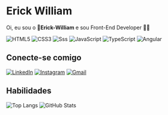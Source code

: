 # Erick William
Oi, eu sou o 👤**Erick-William** e sou Front-End Developer 👨‍💻

![HTML5](https://img.shields.io/badge/HTML5-000?style=for-the-badge&logo=html5)
![CSS3](https://img.shields.io/badge/CSS3-000?style=for-the-badge&logo=css3&logoColor=264CE4)
![Sss](https://img.shields.io/badge/Scss-000?style=for-the-badge&logo=sass)
![JavaScript](https://img.shields.io/badge/JavaScript-000?style=for-the-badge&logo=javascript) 
![TypeScript](https://img.shields.io/badge/TypeScript-000?style=for-the-badge&logo=typescript)
![Angular](https://img.shields.io/badge/Angular-000?style=for-the-badge&logo=angular&logoColor=C3002F)

## Conecte-se comigo

[![LinkedIn](https://img.shields.io/badge/ErickWilliam-000?-the-badge&logo=linkedin&logoColor=0E76A8)](https://www.linkedin.com/in/erick-william-16ab4a238/)
[![Instagram](https://img.shields.io/badge/@erickwillian49-000?logo=instagram)](https://www.instagram.com/erickwillian49/)
[![Gmail](https://img.shields.io/badge/Gmail-000?-the-badge&logo=gmail)](mailto:erickwillian49@gmail.com)

## Habilidades

![Top Langs](https://github-readme-stats-git-masterrstaa-rickstaa.vercel.app/api/top-langs/?username=Erickwsantos&layout=compact&bg_color=000&border_color=30A3DC&title_color=E94D5F&text_color=FFF)
![GitHub Stats](https://github-readme-stats.vercel.app/api?username=Erickwsantos&theme=transparent&bg_color=000&border_color=30A3DC&show_icons=true&icon_color=30A3DC&title_color=E94D5F&text_color=FFF&hide=stars)
